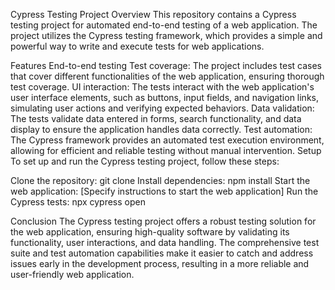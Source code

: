 Cypress Testing Project
Overview
This repository contains a Cypress testing project for automated end-to-end testing of a web application. The project utilizes the Cypress testing framework, which provides a simple and powerful way to write and execute tests for web applications.

Features
End-to-end testing
Test coverage: The project includes test cases that cover different functionalities of the web application, ensuring thorough test coverage.
UI interaction: The tests interact with the web application's user interface elements, such as buttons, input fields, and navigation links, simulating user actions and verifying expected behaviors.
Data validation: The tests validate data entered in forms, search functionality, and data display to ensure the application handles data correctly.
Test automation: The Cypress framework provides an automated test execution environment, allowing for efficient and reliable testing without manual intervention.
Setup
To set up and run the Cypress testing project, follow these steps:

Clone the repository: git clone <repository-url>
Install dependencies: npm install
Start the web application: [Specify instructions to start the web application]
Run the Cypress tests: npx cypress open 
  
  Conclusion
The Cypress testing project offers a robust testing solution for the web application, ensuring high-quality software by validating its functionality, user interactions, and data handling. The comprehensive test suite and test automation capabilities make it easier to catch and address issues early in the development process, resulting in a more reliable and user-friendly web application.

